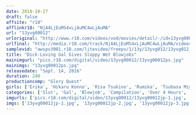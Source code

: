 ```yaml
---
date: 2018-10-27
draft: false
affsite: "r18"
afflinkr18: "NjA4LjEuMS4xLjAuMC4wLjAuMA"
url: "13yvg00012"
urloriginal: "http://www.r18.com/videos/vod/movies/detail/-/id=13yvg00012"
urlfinal: "http://media.r18.com/track/NjA4LjEuMS4xLjAuMC4wLjAuMA/videos/vod/movies/detail/-/id=13yvg00012"
samplevid: "awspv3001.r18.com/litevideo/freepv/1/13y/13yvg012/13yvg012_dmb_w.mp4"
title: "Dick-Loving Gal Gives Sloppy Wet Blowjobs"
mainimgurl: "pics.r18.com/digital/video/13yvg00012/13yvg00012ps.jpg"
mainimgs: "13yvg00012ps.jpg"
releasedate: "Sept. 14, 2016"
duration: 240
productioncomp: "Glory Quest"
girls: ['Erika', 'Hikaru Konno', 'Risa Tsukino', 'Rumika', 'Tsubasa Miyashita', 'Aika', 'Maki Takei', 'Itsuki Kitagawa', 'Reika Aiba', 'Karen Uehara']
categories: ['Slut', 'Gal', 'Blowjob', 'Compilation', 'Over 4 Hours', 'Hi-Def']
imgurls: ['pics.r18.com/digital/video/13yvg00012/13yvg00012jp-1.jpg', 'pics.r18.com/digital/video/13yvg00012/13yvg00012jp-2.jpg', 'pics.r18.com/digital/video/13yvg00012/13yvg00012jp-3.jpg', 'pics.r18.com/digital/video/13yvg00012/13yvg00012jp-4.jpg', 'pics.r18.com/digital/video/13yvg00012/13yvg00012jp-5.jpg', 'pics.r18.com/digital/video/13yvg00012/13yvg00012jp-6.jpg', 'pics.r18.com/digital/video/13yvg00012/13yvg00012jp-7.jpg', 'pics.r18.com/digital/video/13yvg00012/13yvg00012jp-8.jpg', 'pics.r18.com/digital/video/13yvg00012/13yvg00012jp-9.jpg', 'pics.r18.com/digital/video/13yvg00012/13yvg00012jp-10.jpg', 'pics.r18.com/digital/video/13yvg00012/13yvg00012jp-11.jpg', 'pics.r18.com/digital/video/13yvg00012/13yvg00012jp-12.jpg', 'pics.r18.com/digital/video/13yvg00012/13yvg00012jp-13.jpg', 'pics.r18.com/digital/video/13yvg00012/13yvg00012jp-14.jpg', 'pics.r18.com/digital/video/13yvg00012/13yvg00012jp-15.jpg', 'pics.r18.com/digital/video/13yvg00012/13yvg00012jp-16.jpg', 'pics.r18.com/digital/video/13yvg00012/13yvg00012jp-17.jpg', 'pics.r18.com/digital/video/13yvg00012/13yvg00012jp-18.jpg', 'pics.r18.com/digital/video/13yvg00012/13yvg00012jp-19.jpg', 'pics.r18.com/digital/video/13yvg00012/13yvg00012jp-20.jpg']
imgs: ['13yvg00012jp-1.jpg', '13yvg00012jp-2.jpg', '13yvg00012jp-3.jpg', '13yvg00012jp-4.jpg', '13yvg00012jp-5.jpg', '13yvg00012jp-6.jpg', '13yvg00012jp-7.jpg', '13yvg00012jp-8.jpg', '13yvg00012jp-9.jpg', '13yvg00012jp-10.jpg', '13yvg00012jp-11.jpg', '13yvg00012jp-12.jpg', '13yvg00012jp-13.jpg', '13yvg00012jp-14.jpg', '13yvg00012jp-15.jpg', '13yvg00012jp-16.jpg', '13yvg00012jp-17.jpg', '13yvg00012jp-18.jpg', '13yvg00012jp-19.jpg', '13yvg00012jp-20.jpg']
---
```

